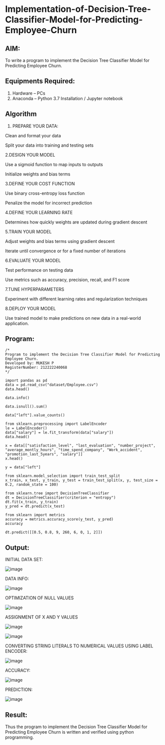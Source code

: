 # Implementation-of-Decision-Tree-Classifier-Model-for-Predicting-Employee-Churn

## AIM:
To write a program to implement the Decision Tree Classifier Model for Predicting Employee Churn.

## Equipments Required:
1. Hardware – PCs
2. Anaconda – Python 3.7 Installation / Jupyter notebook

## Algorithm
1. PREPARE YOUR DATA:
   
Clean and format your data

 Split your data into training and testing sets

2.DESIGN YOUR MODEL

  Use a sigmoid function to map inputs to outputs

  Initialize weights and bias terms
  
3.DEFINE YOUR COST FUNCTION  

  Use binary cross-entropy loss function

   Penalize the model for incorrect prediction
   
4.DEFINE YOUR LEARNING RATE 

  Determines how quickly weights are updated during gradient descent
  
5.TRAIN YOUR MODEL

  Adjust weights and bias terms using gradient descent

  Iterate until convergence or for a fixed number of iterations
  
6.EVALUATE YOUR MODEL 

   Test performance on testing data

   Use metrics such as accuracy, precision, recall, and F1 score
   
7.TUNE HYPERPARAMETERS

   Experiment with different learning rates and regularization techniques
   
8.DEPLOY YOUR MODEL

   Use trained model to make predictions on new data in a real-world application.
   
## Program:
```
/*
Program to implement the Decision Tree Classifier Model for Predicting Employee Churn.
Developed by: MUKESH P
RegisterNumber: 212222240068
*/

import pandas as pd
data = pd.read_csv("dataset/Employee.csv")
data.head()

data.info()

data.isnull().sum()

data["left"].value_counts()

from sklearn.preprocessing import LabelEncoder
le = LabelEncoder()
data["salary"] = le.fit_transform(data["salary"])
data.head()

x = data[["satisfaction_level", "last_evaluation", "number_project", "average_montly_hours", "time_spend_company", "Work_accident", "promotion_last_5years", "salary"]]
x.head()

y = data["left"]

from sklearn.model_selection import train_test_split
x_train, x_test, y_train, y_test = train_test_split(x, y, test_size = 0.2, random_state = 100)

from sklearn.tree import DecisionTreeClassifier
dt = DecisionTreeClassifier(criterion = "entropy")
dt.fit(x_train, y_train)
y_pred = dt.predict(x_test)

from sklearn import metrics
accuracy = metrics.accuracy_score(y_test, y_pred)
accuracy

dt.predict([[0.5, 0.8, 9, 260, 6, 0, 1, 2]])
```

## Output:
INITIAL DATA SET:

![image](https://github.com/MUKESHPARTHASARATHY/Implementation-of-Decision-Tree-Classifier-Model-for-Predicting-Employee-Churn/assets/119393818/544d1b2e-01d3-4dbe-80aa-619e1e94e88c)
      
DATA INFO:

![image](https://github.com/MUKESHPARTHASARATHY/Implementation-of-Decision-Tree-Classifier-Model-for-Predicting-Employee-Churn/assets/119393818/2c275815-3858-4208-828d-b0e5b99fb229)
      
OPTIMIZATION OF NULL VALUES

![image](https://github.com/MUKESHPARTHASARATHY/Implementation-of-Decision-Tree-Classifier-Model-for-Predicting-Employee-Churn/assets/119393818/d03bb3ba-7152-435f-8efa-dd4a8fe49935)
      
ASSIGNMENT OF X AND Y VALUES

  ![image](https://github.com/MUKESHPARTHASARATHY/Implementation-of-Decision-Tree-Classifier-Model-for-Predicting-Employee-Churn/assets/119393818/5764db49-ccb0-42df-8824-8eb1a7d5fa67)
      
 ![image](https://github.com/MUKESHPARTHASARATHY/Implementation-of-Decision-Tree-Classifier-Model-for-Predicting-Employee-Churn/assets/119393818/77fa60c0-2366-4147-809a-9f69d71d8efc)
      
CONVERTING STRING LITERALS TO NUMERICAL VALUES USING LABEL ENCODER:

  ![image](https://github.com/MUKESHPARTHASARATHY/Implementation-of-Decision-Tree-Classifier-Model-for-Predicting-Employee-Churn/assets/119393818/7e55c68f-3b07-4e07-bde4-ab6604b6c93f)
      
ACCURACY:

   ![image](https://github.com/MUKESHPARTHASARATHY/Implementation-of-Decision-Tree-Classifier-Model-for-Predicting-Employee-Churn/assets/119393818/839da771-9410-46be-937c-a554c01118f9)
      
PREDICTION:

   ![image](https://github.com/MUKESHPARTHASARATHY/Implementation-of-Decision-Tree-Classifier-Model-for-Predicting-Employee-Churn/assets/119393818/f615701b-1763-4398-ba44-8c65a4ae347a)

## Result:
Thus the program to implement the  Decision Tree Classifier Model for Predicting Employee Churn is written and verified using python programming.
